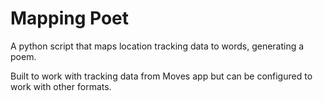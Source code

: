 # Mapping Poet
A python script that maps location tracking data to words, generating a poem.

Built to work with tracking data from Moves app but can be configured to work with other formats.

